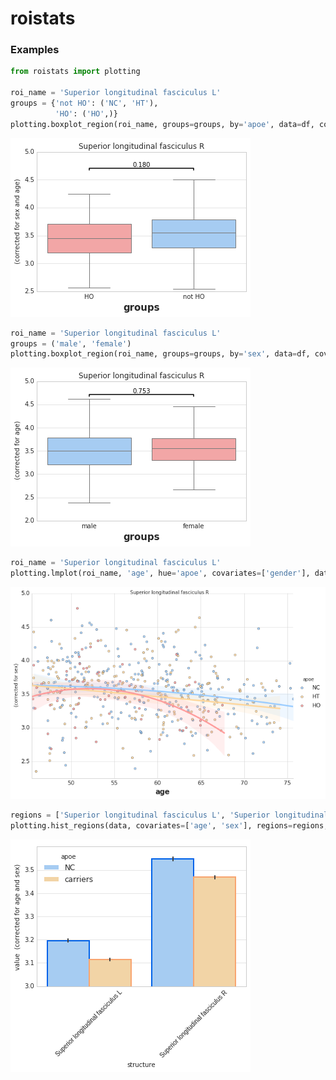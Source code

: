 # roistats

### Examples

```python
from roistats import plotting

roi_name = 'Superior longitudinal fasciculus L'
groups = {'not HO': ('NC', 'HT'),
          'HO': ('HO',)}
plotting.boxplot_region(roi_name, groups=groups, by='apoe', data=df, covariates=['age','sex'])
```

![example1](https://raw.githubusercontent.com/xgrg/roistats/master/doc/example1.png)

```python
roi_name = 'Superior longitudinal fasciculus L'
groups = ('male', 'female')
plotting.boxplot_region(roi_name, groups=groups, by='sex', data=df, covariates=['age'])
```

![example2](https://raw.githubusercontent.com/xgrg/roistats/master/doc/example2.png)

```python
roi_name = 'Superior longitudinal fasciculus L'
plotting.lmplot(roi_name, 'age', hue='apoe', covariates=['gender'], data=df)
```

![example3](https://raw.githubusercontent.com/xgrg/roistats/master/doc/example3.png)

```python
regions = ['Superior longitudinal fasciculus L', 'Superior longitudinal fasciculus R']
plotting.hist_regions(data, covariates=['age', 'sex'], regions=regions, ylim=[3,3.6])
```

![example3](https://raw.githubusercontent.com/xgrg/roistats/master/doc/example4.png)
